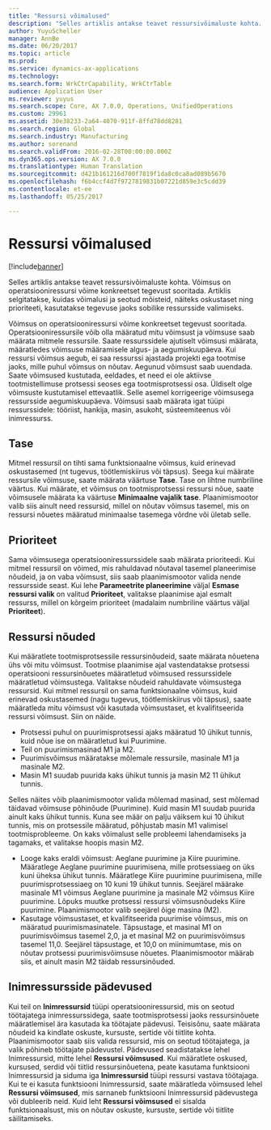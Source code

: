 ```yaml
---
title: "Ressursi võimalused"
description: "Selles artiklis antakse teavet ressursivõimaluste kohta. Võimsus on operatsiooniressursi võime konkreetset tegevust sooritada. Artiklis selgitatakse, kuidas võimalusi ja seotud mõisteid, näiteks oskustaset ning prioriteeti, kasutatakse tegevuse jaoks sobilike ressursside valimiseks."
author: YuyuScheller
manager: AnnBe
ms.date: 06/20/2017
ms.topic: article
ms.prod: 
ms.service: dynamics-ax-applications
ms.technology: 
ms.search.form: WrkCtrCapability, WrkCtrTable
audience: Application User
ms.reviewer: yuyus
ms.search.scope: Core, AX 7.0.0, Operations, UnifiedOperations
ms.custom: 29961
ms.assetid: 30e38233-2a64-4070-911f-8ffd78dd8281
ms.search.region: Global
ms.search.industry: Manufacturing
ms.author: sorenand
ms.search.validFrom: 2016-02-28T00:00:00.000Z
ms.dyn365.ops.version: AX 7.0.0
ms.translationtype: Human Translation
ms.sourcegitcommit: d421b161216d700f7819f1da8c0ca8ad089b5670
ms.openlocfilehash: f6b4ccf4d7f9727819831b07221d859e3c5cdd39
ms.contentlocale: et-ee
ms.lasthandoff: 05/25/2017

---
```


# <a name="resource-capabilities"></a>Ressursi võimalused

[!include[banner](../includes/banner.md)]


Selles artiklis antakse teavet ressursivõimaluste kohta. Võimsus on operatsiooniressursi võime konkreetset tegevust sooritada. Artiklis selgitatakse, kuidas võimalusi ja seotud mõisteid, näiteks oskustaset ning prioriteeti, kasutatakse tegevuse jaoks sobilike ressursside valimiseks.

Võimsus on operatsiooniressursi võime konkreetset tegevust sooritada. Operatsiooniressursile võib olla määratud mitu võimsust ja võimsuse saab määrata mitmele ressursile. Saate ressurssidele ajutiselt võimsusi määrata, määratledes võimsuse määramisele algus- ja aegumiskuupäeva. Kui ressursi võimsus aegub, ei saa ressurssi ajastada projekti ega tootmise jaoks, mille puhul võimsus on nõutav. Aegunud võimsust saab uuendada. Saate võimsused kustutada, eeldades, et need ei ole aktiivse tootmistellimuse protsessi seoses ega tootmisprotsessi osa. Üldiselt olge võimsuste kustutamisel ettevaatlik. Selle asemel korrigeerige võimsusega ressursside aegumiskuupäeva. Võimsusi saab määrata igat tüüpi ressurssidele: tööriist, hankija, masin, asukoht, süsteemiteenus või inimressurss.

## <a name="level"></a>Tase
Mitmel ressursil on tihti sama funktsionaalne võimsus, kuid erinevad oskustasemed (nt tugevus, töötlemiskiirus või täpsus). Seega kui määrate ressursile võimsuse, saate määrata väärtuse **Tase**. Tase on lihtne numbriline väärtus. Kui määrate, et võimsus on tootmisprotsessi ressursi nõue, saate võimsusele määrata ka väärtuse **Minimaalne vajalik tase**. Plaanimismootor valib siis ainult need ressursid, millel on nõutav võimsus tasemel, mis on ressursi nõuetes määratud minimaalse tasemega võrdne või ületab selle.

## <a name="priority"></a>Prioriteet
Sama võimsusega operatsiooniressurssidele saab määrata prioriteedi. Kui mitmel ressursil on võimed, mis rahuldavad nõutaval tasemel planeerimise nõudeid, ja on vaba võimsust, siis saab plaanimismootor valida nende ressursside seast. Kui lehe **Parameetrite planeerimine** väljal **Esmase ressursi valik** on valitud **Prioriteet**, valitakse plaanimise ajal esmalt ressurss, millel on kõrgeim prioriteet (madalaim numbriline väärtus väljal **Prioriteet**).

## <a name="resource-requirements"></a>Ressursi nõuded
Kui määratlete tootmisprotsessile ressursinõudeid, saate määrata nõuetena ühs või mitu võimsust. Tootmise plaanimise ajal vastendatakse protsessi operatsiooni ressursinõuetes määratletud võimsused ressurssidele määratletud võimsustega. Valitakse nõudeid rahuldavate võimsustega ressursid. Kui mitmel ressursil on sama funktsionaalne võimsus, kuid erinevad oskustasemed (nagu tugevus, töötlemiskiirus või täpsus), saate määratleda mitu võimsust või kasutada võimsustaset, et kvalifitseerida ressursi võimsust. Siin on näide.

-   Protsessi puhul on puurimisprotsessi ajaks määratud 10 ühikut tunnis, kuid nõue ise on määratletud kui Puurimine.
-   Teil on puurimismasinad M1 ja M2.
-   Puurimisvõimsus määratakse mõlemale ressursile, masinale M1 ja masinale M2.
-   Masin M1 suudab puurida kaks ühikut tunnis ja masin M2 11 ühikut tunnis.

Selles näites võib plaanimismootor valida mõlemad masinad, sest mõlemad täidavad võimsuse põhinõude (Puurimine). Kuid masin M1 suudab puurida ainult kaks ühikut tunnis. Kuna see määr on palju väiksem kui 10 ühikut tunnis, mis on protsessile määratud, põhjustab masin M1 valimisel tootmisprobleeme. On kaks võimalust selle probleemi lahendamiseks ja tagamaks, et valitakse hoopis masin M2.

-   Looge kaks eraldi võimsust: Aeglane puurimine ja Kiire puurimine. Määratlege Aeglane puurimine puurimisena, mille protsessiaeg on üks kuni üheksa ühikut tunnis. Määratlege Kiire puurimine puurimisena, mille puurimisprotsessiaeg on 10 kuni 19 ühikut tunnis. Seejärel määrake masinale M1 võimsus Aeglane puurimine ja masinale M2 võimsus Kiire puurimine. Lõpuks muutke protsessi ressursi võimsusnõudeks Kiire puurimine. Plaanimismootor valib seejärel õige masina (M2).
-   Kasutage võimsustaset, et kvalifitseerida puurimise võimsus, mis on määratud puurimismasinatele. Täpsustage, et masinal M1 on puurimisvõimsus tasemel 2,0, ja et masinal M2 on puurimisvõimsus tasemel 11,0. Seejärel täpsustage, et 10,0 on miinimumtase, mis on nõutav protsessi puurimisvõimsuse nõuetes. Plaanimismootor määrab siis, et ainult masin M2 täidab ressursinõuded.

## <a name="competencies-for-human-resources"></a>Inimressursside pädevused
Kui teil on **Inimressursid** tüüpi operatsiooniressursid, mis on seotud töötajatega inimressurssidega, saate tootmisprotsessi jaoks ressursinõuete määratlemisel ära kasutada ka töötajate pädevusi. Teisisõnu, saate määrata nõudeid ka kindlate oskuste, kursuste, sertide või tiitlite kohta. Plaanimismootor saab siis valida ressursid, mis on seotud töötajatega, ja valik põhineb töötajate pädevustel. Pädevused seadistatakse lehel Inimressursid, mitte lehel **Ressursi võimsused**. Kui määratlete oskused, kursused, serdid või tiitlid ressursinõuetena, peate kasutama funktsiooni Inimressursid ja siduma iga **Inimressursid** tüüpi ressursi vastava töötajaga. Kui te ei kasuta funktsiooni Inimressursid, saate määratleda võimsused lehel **Ressursi võimsused**, mis sarnaneb funktsiooni Inimressursid pädevustega või dubleerib neid. Kuid leht **Ressursi võimsused** ei sisalda funktsionaalsust, mis on nõutav oskuste, kursuste, sertide või tiitlite säilitamiseks.




